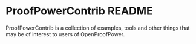 ProofPowerContrib README
========================

ProofPowerContrib is a collection of examples, tools and other things that
may be of interest to users of OpenProofPower.
